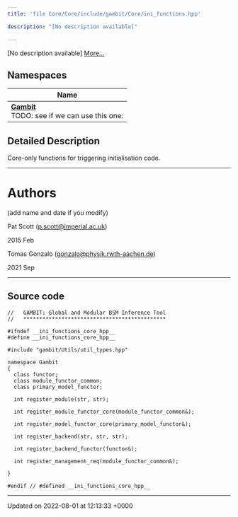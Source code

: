 ```yaml
---
title: 'file Core/Core/include/gambit/Core/ini_functions.hpp'

description: "[No description available]"

---
```







[No description available] [More...](#detailed-description)

## Namespaces

| Name           |
| -------------- |
| **[Gambit](/documentation/code/namespaces/namespacegambit/)** <br>TODO: see if we can use this one:  |

## Detailed Description


Core-only functions for triggering initialisation code.



------------------


# Authors

(add name and date if you modify)

Pat Scott ([p.scott@imperial.ac.uk](mailto:p.scott@imperial.ac.uk)) 

2015 Feb

Tomas Gonzalo ([gonzalo@physik.rwth-aachen.de](mailto:gonzalo@physik.rwth-aachen.de)) 

2021 Sep



------------------




## Source code

```
//   GAMBIT: Global and Modular BSM Inference Tool
//   *********************************************

#ifndef __ini_functions_core_hpp__
#define __ini_functions_core_hpp__

#include "gambit/Utils/util_types.hpp"

namespace Gambit
{
  class functor;
  class module_functor_common;
  class primary_model_functor;

  int register_module(str, str);

  int register_module_functor_core(module_functor_common&);

  int register_model_functor_core(primary_model_functor&);

  int register_backend(str, str, str);

  int register_backend_functor(functor&);

  int register_management_req(module_functor_common&);

}

#endif // #defined __ini_functions_core_hpp__
```


-------------------------------

Updated on 2022-08-01 at 12:13:33 +0000
